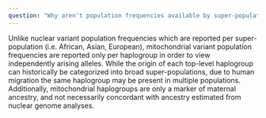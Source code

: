 ```yaml
---
question: "Why aren't population frequencies available by super-population?"
---
```


Unlike nuclear variant population frequencies which are reported per super-population (i.e. African, Asian, European), mitochondrial variant population frequencies are reported only per haplogroup in order to view independently arising alleles. While the origin of each top-level haplogroup can historically be categorized into broad super-populations, due to human migration the same haplogroup may be present in multiple populations. Additionally, mitochondrial haplogroups are only a marker of maternal ancestry, and not necessarily concordant with ancestry estimated from nuclear genome analyses.
